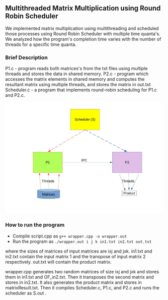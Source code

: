 ## Multithreaded Matrix Multiplication using Round Robin Scheduler

We implemented matrix multiplication using multithreading and scheduled those processes using Round Robin Scheduler with multiple time quanta's. We analyzed how the program's completion time varies with the number of threads for a specific time quanta.

### Brief Description

P1.c - program reads both matrices's from the txt files using multiple threads and stores the data in shared memory.
P2.c - program which accesses the matrix elements in shared memory and computes the resultant matrix using multiple threads, and stores the matrix in out.txt
Scheduler.c - a program that implements round-robin scheduling for P1.c and P2.c.

![Overview.gif](plots/Overview.gif)

### How to run the program
- Compile script.cpp as ```g++ wrapper.cpp -o wrapper.out```
- Run the program as ```./wrapper.out i j k in1.txt in2.txt out.txt```

where the sizes of matrices of input matrices are ixj and jxk. in1.txt and in2.txt contain the input matrix 1 and the transpose of input matrix 2 respectively. out.txt will contain the product matrix.

wrapper.cpp generates two random matrices of size ixj and jxk and stores them in in1.txt and OF_in2.txt. Then it transposes the second matrix and stores in in2.txt. It also generates the product matrix and stores in matrixResult.txt. Then it compiles Scheduler.c, P1.c, and P2.c and runs the scheduler as S.out .
